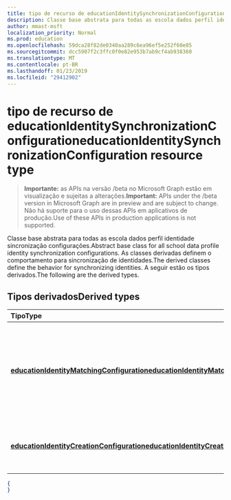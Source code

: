 ```yaml
---
title: tipo de recurso de educationIdentitySynchronizationConfiguration
description: Classe base abstrata para todas as escola dados perfil identidade sincronização configurações. As classes derivadas definem o comportamento para sincronização de identidades. A seguir estão os tipos derivados.
author: mmast-msft
localization_priority: Normal
ms.prod: education
ms.openlocfilehash: 59dca28f82de0340aa289c6ea96ef5e252f60e85
ms.sourcegitcommit: dcc5907f2c3ffc0f0e82e953b7ab9cf4ab938360
ms.translationtype: MT
ms.contentlocale: pt-BR
ms.lasthandoff: 01/23/2019
ms.locfileid: "29412902"
---
```

# <a name="educationidentitysynchronizationconfiguration-resource-type"></a><span data-ttu-id="7e073-105">tipo de recurso de educationIdentitySynchronizationConfiguration</span><span class="sxs-lookup"><span data-stu-id="7e073-105">educationIdentitySynchronizationConfiguration resource type</span></span>

> <span data-ttu-id="7e073-106">**Importante:** as APIs na versão /beta no Microsoft Graph estão em visualização e sujeitas a alterações.</span><span class="sxs-lookup"><span data-stu-id="7e073-106">**Important:** APIs under the /beta version in Microsoft Graph are in preview and are subject to change.</span></span> <span data-ttu-id="7e073-107">Não há suporte para o uso dessas APIs em aplicativos de produção.</span><span class="sxs-lookup"><span data-stu-id="7e073-107">Use of these APIs in production applications is not supported.</span></span>

<span data-ttu-id="7e073-108">Classe base abstrata para todas as escola dados perfil identidade sincronização configurações.</span><span class="sxs-lookup"><span data-stu-id="7e073-108">Abstract base class for all school data profile identity synchronization configurations.</span></span> <span data-ttu-id="7e073-109">As classes derivadas definem o comportamento para sincronização de identidades.</span><span class="sxs-lookup"><span data-stu-id="7e073-109">The derived classes define the behavior for synchronizing identities.</span></span> <span data-ttu-id="7e073-110">A seguir estão os tipos derivados.</span><span class="sxs-lookup"><span data-stu-id="7e073-110">The following are the derived types.</span></span>

## <a name="derived-types"></a><span data-ttu-id="7e073-111">Tipos derivados</span><span class="sxs-lookup"><span data-stu-id="7e073-111">Derived types</span></span>
| <span data-ttu-id="7e073-112">Tipo</span><span class="sxs-lookup"><span data-stu-id="7e073-112">Type</span></span> | <span data-ttu-id="7e073-113">Descrição</span><span class="sxs-lookup"><span data-stu-id="7e073-113">Description</span></span> | 
|:-|:-|
| [<span data-ttu-id="7e073-114">**educationIdentityMatchingConfiguration**</span><span class="sxs-lookup"><span data-stu-id="7e073-114">**educationIdentityMatchingConfiguration**</span></span>](educationidentitymatchingconfiguration.md) | <span data-ttu-id="7e073-115">Use este tipo para corresponder as contas de usuário existentes no Windows Azure Active Directory (AD Azure).</span><span class="sxs-lookup"><span data-stu-id="7e073-115">Use this type to match existing user accounts in Azure Active Directory (Azure AD).</span></span> |
| [<span data-ttu-id="7e073-116">**educationIdentityCreationConfiguration**</span><span class="sxs-lookup"><span data-stu-id="7e073-116">**educationIdentityCreationConfiguration**</span></span>](educationidentitycreationconfiguration.md) | <span data-ttu-id="7e073-117">Use este tipo para criar novas contas de usuário no Azure AD.</span><span class="sxs-lookup"><span data-stu-id="7e073-117">Use this type to create new user accounts in Azure AD.</span></span> |

<!-- {
  "blockType": "resource",
  "optionalProperties": [

  ],
  "@odata.type": "microsoft.graph.educationIdentitySynchronizationConfiguration"
}-->

```json
{
}
```
